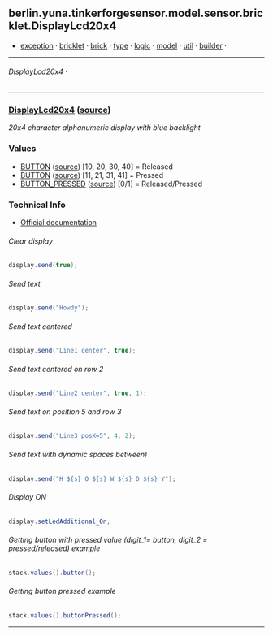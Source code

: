 
## berlin.yuna.tinkerforgesensor.model.sensor.bricklet.DisplayLcd20x4
* [exception](https://github.com/YunaBraska/tinkerforge-sensor/blob/master/readmeDoc/berlin/yuna/tinkerforgesensor/model/exception/README.md) · [bricklet](https://github.com/YunaBraska/tinkerforge-sensor/blob/master/readmeDoc/berlin/yuna/tinkerforgesensor/model/sensor/bricklet/README.md) · [brick](https://github.com/YunaBraska/tinkerforge-sensor/blob/master/readmeDoc/berlin/yuna/tinkerforgesensor/model/sensor/brick/README.md) · [type](https://github.com/YunaBraska/tinkerforge-sensor/blob/master/readmeDoc/berlin/yuna/tinkerforgesensor/model/type/README.md) · [logic](https://github.com/YunaBraska/tinkerforge-sensor/blob/master/readmeDoc/berlin/yuna/tinkerforgesensor/logic/README.md) · [model](https://github.com/YunaBraska/tinkerforge-sensor/blob/master/readmeDoc/berlin/yuna/tinkerforgesensor/model/README.md) · [util](https://github.com/YunaBraska/tinkerforge-sensor/blob/master/readmeDoc/berlin/yuna/tinkerforgesensor/util/README.md) · [builder](https://github.com/YunaBraska/tinkerforge-sensor/blob/master/readmeDoc/berlin/yuna/tinkerforgesensor/model/builder/README.md) · 

---
###### DisplayLcd20x4 · 

---

### [DisplayLcd20x4](https://github.com/YunaBraska/tinkerforge-sensor/blob/master/readmeDoc/berlin/yuna/tinkerforgesensor/model/sensor/bricklet/DisplayLcd20x4.md) ([source](https://github.com/YunaBraska/tinkerforge-sensor/blob/master/src/main/java/berlin/yuna/tinkerforgesensor/model/sensor/bricklet/DisplayLcd20x4.java))
*20x4 character alphanumeric display with blue backlight*
### Values

* [BUTTON](https://github.com/YunaBraska/tinkerforge-sensor/blob/master/readmeDoc/berlin/yuna/tinkerforgesensor/model/type/ValueType.md) ([source](https://github.com/YunaBraska/tinkerforge-sensor/blob/master/src/main/java/berlin/yuna/tinkerforgesensor/model/type/ValueType.java)) [10, 20, 30, 40] = Released
* [BUTTON](https://github.com/YunaBraska/tinkerforge-sensor/blob/master/readmeDoc/berlin/yuna/tinkerforgesensor/model/type/ValueType.md) ([source](https://github.com/YunaBraska/tinkerforge-sensor/blob/master/src/main/java/berlin/yuna/tinkerforgesensor/model/type/ValueType.java)) [11, 21, 31, 41] = Pressed
* [BUTTON_PRESSED](https://github.com/YunaBraska/tinkerforge-sensor/blob/master/readmeDoc/berlin/yuna/tinkerforgesensor/model/type/ValueType.md) ([source](https://github.com/YunaBraska/tinkerforge-sensor/blob/master/src/main/java/berlin/yuna/tinkerforgesensor/model/type/ValueType.java)) [0/1] = Released/Pressed
### Technical Info

* [Official documentation](href=)
###### Clear display
```java
display.send(true);
```

###### Send text
```java
display.send("Howdy");
```

###### Send text centered
```java
display.send("Line1 center", true);
```

###### Send text centered on row 2
```java
display.send("Line2 center", true, 1);
```

###### Send text on position 5 and row 3
```java
display.send("Line3 posX=5", 4, 2);
```

###### Send text with dynamic spaces between)
```java
display.send("H ${s} O ${s} W ${s} D ${s} Y");
```

###### Display ON
```java
display.setLedAdditional_On;
```

###### Getting button with pressed value (digit_1= button, digit_2 = pressed/released) example
```java
stack.values().button();
```

###### Getting button pressed example
```java
stack.values().buttonPressed();
```

--- 
